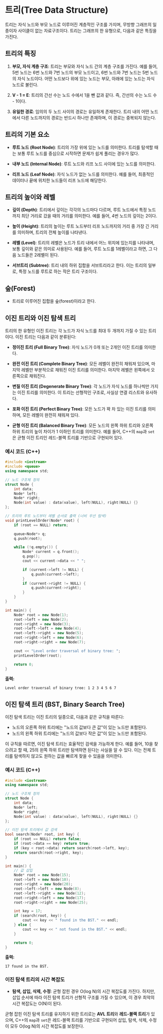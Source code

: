 
# 트리(Tree Data Structure)

트리는 자식 노드와 부모 노드로 이루어진 계층적인 구조를 가지며, 무방향 그래프의 일종이자 사이클이 없는 자료구조이다. 트리는 그래프의 한 유형으로, 다음과 같은 특징을 가진다.

## 트리의 특징

1. **부모, 자식 계층 구조**: 트리는 부모와 자식 노드 간의 계층 구조를 가진다. 예를 들어, 5번 노드는 6번 노드와 7번 노드의 부모 노드이고, 6번 노드와 7번 노드는 5번 노드의 자식 노드이다. 어떤 노드보다 위에 있는 노드는 부모, 아래에 있는 노드는 자식 노드로 불린다.

2. **V - 1 = E**: 트리의 간선 수는 노드 수에서 1을 뺀 값과 같다. 즉, 간선의 수는 노드 수 - 1이다.

3. **유일한 경로**: 임의의 두 노드 사이의 경로는 유일하게 존재한다. 트리 내의 어떤 노드에서 다른 노드까지의 경로는 반드시 하나만 존재하며, 이 경로는 중복되지 않는다.

## 트리의 기본 요소

- **루트 노드 (Root Node)**: 트리의 가장 위에 있는 노드를 의미한다. 트리를 탐색할 때는 보통 루트 노드를 중심으로 시작하면 문제가 쉽게 풀리는 경우가 많다.
  
- **내부 노드 (Internal Node)**: 루트 노드와 리프 노드 사이에 있는 노드를 의미한다.
  
- **리프 노드 (Leaf Node)**: 자식 노드가 없는 노드를 의미한다. 예를 들어, 최종적인 데이터나 끝에 위치한 노드들이 리프 노드에 해당한다.

## 트리의 높이와 레벨

- **깊이 (Depth)**: 트리에서 깊이는 각각의 노드마다 다르며, 루트 노드에서 특정 노드까지 최단 거리로 갔을 때의 거리를 의미한다. 예를 들어, 4번 노드의 깊이는 2이다.

- **높이 (Height)**: 트리의 높이는 루트 노드부터 리프 노드까지의 거리 중 가장 긴 거리를 의미하며, 트리의 전체 높이를 나타낸다.

- **레벨 (Level)**: 트리의 레벨은 노드가 트리 내에서 어느 위치에 있는지를 나타내며, 보통 깊이와 같은 의미로 사용된다. 예를 들어, 루트 노드를 1레벨이라고 하면, 그 다음 노드들은 2레벨이 된다.

- **서브트리 (Subtree)**: 트리 내의 하위 집합을 서브트리라고 한다. 이는 트리의 일부로, 특정 노드를 루트로 하는 작은 트리 구조이다.

## 숲(Forest)
- 트리로 이루어진 집합을 숲(forest)이라고 한다.

## 이진 트리와 이진 탐색 트리

트리의 한 유형인 이진 트리는 각 노드가 자식 노드를 최대 두 개까지 가질 수 있는 트리이다. 이진 트리는 다음과 같이 분류된다:

- **정이진 트리 (Full Binary Tree)**: 자식 노드가 0개 또는 2개인 이진 트리를 의미한다.

- **완전 이진 트리 (Complete Binary Tree)**: 모든 레벨이 완전히 채워져 있으며, 마지막 레벨만 부분적으로 채워진 이진 트리를 의미한다. 마지막 레벨은 왼쪽에서 오른쪽으로 채워진다.

- **변질 이진 트리 (Degenerate Binary Tree)**: 각 노드가 자식 노드를 하나씩만 가지는 이진 트리를 의미한다. 이 트리는 선형적인 구조로, 사실상 연결 리스트와 유사하다.

- **포화 이진 트리 (Perfect Binary Tree)**: 모든 노드가 꽉 차 있는 이진 트리를 의미하며, 모든 레벨이 완전히 채워져 있다.

- **균형 이진 트리 (Balanced Binary Tree)**: 모든 노드의 왼쪽 하위 트리와 오른쪽 하위 트리의 높이 차이가 1 이하인 트리를 의미한다. 예를 들어, C++의 `map`과 `set`은 균형 이진 트리인 레드-블랙 트리를 기반으로 구현되어 있다.

### 예시 코드 (C++)

```cpp
#include <iostream>
#include <queue>
using namespace std;

// 노드 구조체 정의
struct Node {
    int data;
    Node* left;
    Node* right;
    Node(int value) : data(value), left(NULL), right(NULL) {}
};

// 트리의 루트 노드부터 레벨 순서로 출력 (너비 우선 탐색)
void printLevelOrder(Node* root) {
    if (root == NULL) return;

    queue<Node*> q;
    q.push(root);

    while (!q.empty()) {
        Node* current = q.front();
        q.pop();
        cout << current->data << " ";

        if (current->left != NULL) {
            q.push(current->left);
        }
        if (current->right != NULL) {
            q.push(current->right);
        }
    }
}

int main() {
    Node* root = new Node(1);
    root->left = new Node(2);
    root->right = new Node(3);
    root->left->left = new Node(4);
    root->left->right = new Node(5);
    root->right->left = new Node(6);
    root->right->right = new Node(7);

    cout << "Level order traversal of binary tree: ";
    printLevelOrder(root);

    return 0;
}
```

**출력:**
```
Level order traversal of binary tree: 1 2 3 4 5 6 7 
```

## 이진 탐색 트리 (BST, Binary Search Tree)

이진 탐색 트리는 이진 트리의 일종으로, 다음과 같은 규칙을 따른다:

- 노드의 오른쪽 하위 트리에는 "노드의 값보다 큰 값"이 있는 노드만 포함된다.
- 노드의 왼쪽 하위 트리에는 "노드의 값보다 작은 값"이 있는 노드만 포함된다.

이 규칙을 따르면, 이진 탐색 트리는 효율적인 검색을 가능하게 한다. 예를 들어, 10을 찾으려고 할 때, 25의 왼쪽 하위 트리만 탐색하면 된다는 사실을 알 수 있다. 이는 전체 트리를 탐색하지 않고도 원하는 값을 빠르게 찾을 수 있음을 의미한다.

### 예시 코드 (C++)

```cpp
#include <iostream>
using namespace std;

// 노드 구조체 정의
struct Node {
    int data;
    Node* left;
    Node* right;
    Node(int value) : data(value), left(NULL), right(NULL) {}
};

// 이진 탐색 트리에서 값 검색
bool search(Node* root, int key) {
    if (root == NULL) return false;
    if (root->data == key) return true;
    if (key < root->data) return search(root->left, key);
    return search(root->right, key);
}

int main() {
    // 값 삽입
    Node* root = new Node(15);
    root->left = new Node(10);
    root->right = new Node(20);
    root->left->left = new Node(8);
    root->left->right = new Node(12);
    root->right->left = new Node(17);
    root->right->right = new Node(25);

    int key = 17;
    if (search(root, key)) {
        cout << key << " found in the BST." << endl;
    } else {
        cout << key << " not found in the BST." << endl;
    }

    return 0;
}
```

**출력:**
```
17 found in the BST.
```

### 이진 탐색 트리의 시간 복잡도
- **탐색, 삽입, 삭제, 수정**: 균형 잡힌 경우 O(log N)의 시간 복잡도를 가진다. 하지만, 삽입 순서에 따라 이진 탐색 트리가 선형적 구조를 가질 수 있으며, 이 경우 최악의 시간 복잡도는 O(N)이 된다.

균형 잡힌 이진 탐색 트리를 유지하기 위한 트리로는 **AVL 트리**와 **레드-블랙 트리**가 있으며, C++의 `map`과 `set`은 레드-블랙 트리를 기반으로 구현되어 삽입, 탐색, 삭제, 수정이 모두 O(log N)의 시간 복잡도를 보장한다.
